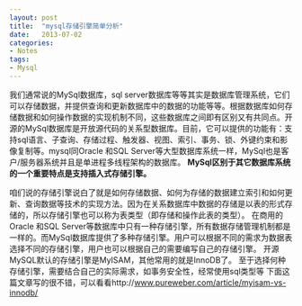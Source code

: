 ```yaml
---
layout: post
title:  "mysql存储引擎简单分析"
date:   2013-07-02
categories: 
- Notes 
tags:
- Mysql
---
```

   我们通常说的MySql数据库，sql server数据库等等其实是数据库管理系统，它们可以存储数据，并提供查询和更新数据库中的数据的功能等等。根据数据库如何存储数据和如何操作数据的实现机制不同，这些数据库之间即有区别又有共同点。开源的MySql数据库是开放源代码的关系型数据库。目前，它可以提供的功能有：支持sql语言、子查询、存储过程、触发器、视图、索引、事务、锁、外键约束和影像复制等。mysql同Oracle 和SQL Server等大型数据库系统一样，MySql也是客户/服务器系统并且是单进程多线程架构的数据库。 **MySql区别于其它数据库系统的一个重要特点是支持插入式存储引擎。**   

   咱们说的存储引擎说白了就是如何存储数据、如何为存储的数据建立索引和如何更新、查询数据等技术的实现方法。因为在关系数据库中数据的存储是以表的形式存储的，所以存储引擎也可以称为表类型（即存储和操作此表的类型）。
      在商用的Oracle 和SQL Server等数据库中只有一种存储引擎，所有数据存储管理机制都是一样的。而MySql数据库提供了多种存储引擎。用户可以根据不同的需求为数据表选择不同的存储引擎，用户也可以根据自己的需要编写自己的存储引擎。
     开源MySQL默认的存储引擎是MyISAM，其他常用的就是InnoDB了。
   至于选择何种存储引擎，需要结合自己的实际需求，如事务安全性，经常使用sql类型等
    下面这篇文章写的很不错，可以看看http://www.pureweber.com/article/myisam-vs-innodb/
 

